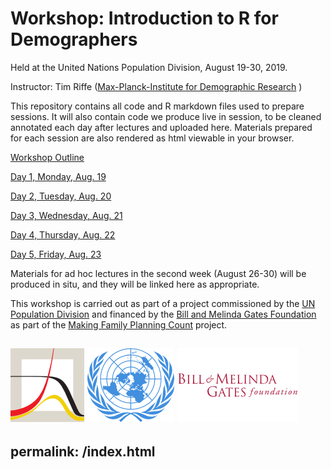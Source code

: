 # Workshop: Introduction to R for Demographers
Held at the United Nations Population Division, August 19-30, 2019.

Instructor: Tim Riffe ([Max-Planck-Institute for Demographic Research](https://www.demogr.mpg.de/en/institute/staff_directory_1899/timothy_riffe_2198.htm) )

This repository contains all code and R markdown files used to prepare sessions. It will also contain code we produce live in session, to be cleaned annotated each day after lectures and uploaded here. Materials prepared for each session are also rendered as html viewable in your browser.

[Workshop Outline](https://timriffe.github.io/RforUNPD2019)

[Day 1, Monday, Aug. 19](https://timriffe.github.io/RforUNPD2019/Day1)

[Day 2, Tuesday, Aug. 20](https://timriffe.github.io/RforUNPD2019/Day2)

[Day 3, Wednesday, Aug. 21](https://timriffe.github.io/RforUNPD2019/Day3)

[Day 4, Thursday, Aug. 22](https://timriffe.github.io/RforUNPD2019/Day4)

[Day 5, Friday, Aug. 23](https://timriffe.github.io/RforUNPD2019/Day5)

Materials for ad hoc lectures in the second week (August 26-30) will be produced in situ, and they will be linked here as appropriate.

This workshop is carried out as part of a project commissioned by the [UN Population Division](http://www.un.org/en/development/desa/population/) and financed by the [Bill and Melinda Gates Foundation](https://www.gatesfoundation.org/) as part of the [Making Family Planning Count](http://www.un.org/en/development/desa/population/projects/making-family-planning-count/index.shtml) project. 

![](assets/MPIDR_square_color.png)
![](assets/UN_emblem_blue.png)
![](assets/Bill-&-Melinda-Gates-Foundation-Logo.png)
---
permalink: /index.html
---

